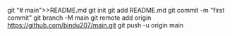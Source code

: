 git "# main">>README.md
git init
git add README.md
git commit -m "first commit"
git branch -M main
git remote add origin https://github.com/bindu207/main.git
git push -u origin main
